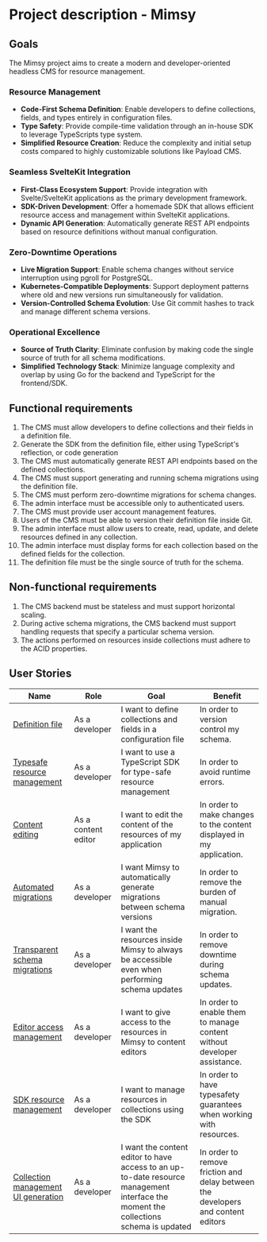 # Project description - Mimsy

## Goals

The Mimsy project aims to create a modern and developer-oriented headless CMS for resource management.

### Resource Management

- **Code-First Schema Definition**: Enable developers to define collections, fields, and types entirely in configuration files.
- **Type Safety**: Provide compile-time validation through an in-house SDK to leverage TypeScripts type system.
- **Simplified Resource Creation**: Reduce the complexity and initial setup costs compared to highly customizable solutions like Payload CMS.

### Seamless SvelteKit Integration

- **First-Class Ecosystem Support**: Provide integration with Svelte/SvelteKit applications as the primary development framework.
- **SDK-Driven Development**: Offer a homemade SDK that allows efficient resource access and management within SvelteKit applications.
- **Dynamic API Generation**: Automatically generate REST API endpoints based on resource definitions without manual configuration.

### Zero-Downtime Operations

- **Live Migration Support**: Enable schema changes without service interruption using pgroll for PostgreSQL.
- **Kubernetes-Compatible Deployments**: Support deployment patterns where old and new versions run simultaneously for validation.
- **Version-Controlled Schema Evolution**: Use Git commit hashes to track and manage different schema versions.

### Operational Excellence

- **Source of Truth Clarity**: Eliminate confusion by making code the single source of truth for all schema modifications.
- **Simplified Technology Stack**: Minimize language complexity and overlap by using Go for the backend and TypeScript for the frontend/SDK.

## Functional requirements

1. The CMS must allow developers to define collections and their fields in a definition file.
2. Generate the SDK from the definition file, either using TypeScript's reflection, or code generation
3. The CMS must automatically generate REST API endpoints based on the defined collections.
4. The CMS must support generating and running schema migrations using the definition file.
5. The CMS must perform zero-downtime migrations for schema changes.
6. The admin interface must be accessible only to authenticated users.
7. The CMS must provide user account management features.
8. Users of the CMS must be able to version their definition file inside Git.
9. The admin interface must allow users to create, read, update, and delete resources defined in any collection.
10. The admin interface must display forms for each collection based on the defined fields for the collection.
11. The definition file must be the single source of truth for the schema.

## Non-functional requirements

1. The CMS backend must be stateless and must support horizontal scaling.
2. During active schema migrations, the CMS backend must support handling requests that specify a particular schema version.
3. The actions performed on resources inside collections must adhere to the ACID properties.

## User Stories

| Name                                                                                | Role                | Goal                                                                                                                                 | Benefit                                                                          |
| ----------------------------------------------------------------------------------- | ------------------- | ------------------------------------------------------------------------------------------------------------------------------------ | -------------------------------------------------------------------------------- |
| [Definition file](https://github.com/mimsy-cms/mimsy/issues/22)                     | As a developer      | I want to define collections and fields in a configuration file                                                                      | In order to version control my schema.                                           |
| [Typesafe resource management](https://github.com/mimsy-cms/mimsy/issues/23)        | As a developer      | I want to use a TypeScript SDK for type-safe resource management                                                                     | In order to avoid runtime errors.                                                |
| [Content editing](https://github.com/mimsy-cms/mimsy/issues/24)                     | As a content editor | I want to edit the content of the resources of my application                                                                        | In order to make changes to the content displayed in my application.             |
| [Automated migrations](https://github.com/mimsy-cms/mimsy/issues/25)                | As a developer      | I want Mimsy to automatically generate migrations between schema versions                                                            | In order to remove the burden of manual migration.                               |
| [Transparent schema migrations](https://github.com/mimsy-cms/mimsy/issues/26)       | As a developer      | I want the resources inside Mimsy to always be accessible even when performing schema updates                                        | In order to remove downtime during schema updates.                               |
| [Editor access management](https://github.com/mimsy-cms/mimsy/issues/27)            | As a developer      | I want to give access to the resources in Mimsy to content editors                                                                   | In order to enable them to manage content without developer assistance.          |
| [SDK resource management](https://github.com/mimsy-cms/mimsy/issues/28)             | As a developer      | I want to manage resources in collections using the SDK                                                                              | In order to have typesafety guarantees when working with resources.              |
| [Collection management UI generation](https://github.com/mimsy-cms/mimsy/issues/29) | As a developer      | I want the content editor to have access to an up-to-date resource management interface the moment the collections schema is updated | In order to remove friction and delay between the developers and content editors |
